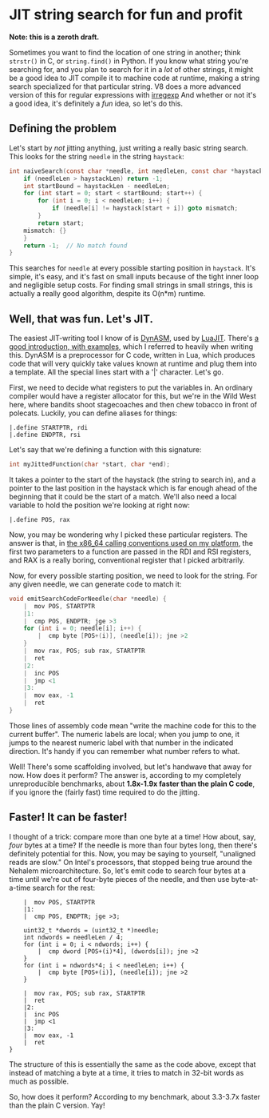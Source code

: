# JIT string search for fun and profit

**Note: this is a zeroth draft.**

Sometimes you want to find the location of one string in another; think `strstr()` in C, or `string.find()` in Python. If you know what string you're searching for, and you plan to search for it in a *lot* of other strings, it might be a good idea to JIT compile it to machine code at runtime, making a string search specialized for that particular string. V8 does a more advanced version of this for regular expressions with [irregexp](http://blog.chromium.org/2009/02/irregexp-google-chromes-new-regexp.html) And whether or not it's a good idea, it's definitely a *fun* idea, so let's do this.

## Defining the problem

Let's start by *not* jitting anything, just writing a really basic string search. This looks for the string `needle` in the string `haystack`:

```c
int naiveSearch(const char *needle, int needleLen, const char *haystack, int haystackLen) {
    if (needleLen > haystackLen) return -1;
    int startBound = haystackLen - needleLen;
    for (int start = 0; start < startBound; start++) {
        for (int i = 0; i < needleLen; i++) {
            if (needle[i] != haystack[start + i]) goto mismatch;
        }
        return start;
    mismatch: {}
    }
    return -1;  // No match found
}
```

This searches for `needle` at every possible starting position in `haystack`. It's simple, it's easy, and it's fast on small inputs because of the tight inner loop and negligible setup costs. For finding small strings in small strings, this is actually a really good algorithm, despite its O(n*m) runtime.

## Well, that was fun. Let's JIT.

The easiest JIT-writing tool I know of is [DynASM](http://luajit.org/dynasm.html), used by [LuaJIT](http://luajit.org/). There's [a good introduction, with examples](http://blog.reverberate.org/2012/12/hello-jit-world-joy-of-simple-jits.html), which I referred to heavily when writing this. DynASM is a preprocessor for C code, written in Lua, which produces code that will very quickly take values known at runtime and plug them into a template. All the special lines start with a '|' character. Let's go.

First, we need to decide what registers to put the variables in. An ordinary compiler would have a register allocator for this, but we're in the Wild West here, where bandits shoot stagecoaches and then chew tobacco in front of polecats. Luckily, you can define aliases for things:

```
|.define STARTPTR, rdi
|.define ENDPTR, rsi
```

Let's say that we're defining a function with this signature:

```c
int myJittedFunction(char *start, char *end);
```

It takes a pointer to the start of the haystack (the string to search in), and a pointer to the last position in the haystack which is far enough ahead of the beginning that it could be the start of a match. We'll also need a local variable to hold the position we're looking at right now:

```
|.define POS, rax
```

Now, you may be wondering why I picked these particular registers. The answer is that, in [the x86_64 calling conventions used on my platform](http://en.wikipedia.org/wiki/X86_calling_conventions#System_V_AMD64_ABI), the first two parameters to a function are passed in the RDI and RSI registers, and RAX is a really boring, conventional register that I picked arbitrarily.

Now, for every possible starting position, we need to look for the string. For any given needle, we can generate code to match it:

```c
void emitSearchCodeForNeedle(char *needle) {
    |  mov POS, STARTPTR
    |1:
    |  cmp POS, ENDPTR; jge >3
    for (int i = 0; needle[i]; i++) {
        |  cmp byte [POS+(i)], (needle[i]); jne >2
    }
    |  mov rax, POS; sub rax, STARTPTR
    |  ret
    |2:
    |  inc POS
    |  jmp <1
    |3:
    |  mov eax, -1
    |  ret
}
```

Those lines of assembly code mean "write the machine code for this to the current buffer". The numeric labels are local; when you jump to one, it jumps to the nearest numeric label with that number in the indicated direction. It's handy if you can remember what number refers to what.

Well! There's some scaffolding involved, but let's handwave that away for now. How does it perform? The answer is, according to my completely unreproducible benchmarks, about **1.8x-1.9x faster than the plain C code**, if you ignore the (fairly fast) time required to do the jitting.

## Faster! It can be faster!

I thought of a trick: compare more than one byte at a time! How about, say, *four* bytes at a time? If the needle is more than four bytes long, then there's definitely potential for this. Now, you may be saying to yourself, "unaligned reads are slow." On Intel's processors, that stopped being true around the Nehalem microarchitecture. So, let's emit code to search four bytes at a time until we're out of four-byte pieces of the needle, and then use byte-at-a-time search for the rest:

```void emitSearchCodeForNeedleWordAtATime(char *needle, int needleLen) {
    |  mov POS, STARTPTR
    |1:
    |  cmp POS, ENDPTR; jge >3;

    uint32_t *dwords = (uint32_t *)needle;
    int ndwords = needleLen / 4;
    for (int i = 0; i < ndwords; i++) {
        |  cmp dword [POS+(i)*4], (dwords[i]); jne >2
    }
    for (int i = ndwords*4; i < needleLen; i++) {
        |  cmp byte [POS+(i)], (needle[i]); jne >2
    }

    |  mov rax, POS; sub rax, STARTPTR
    |  ret
    |2:
    |  inc POS
    |  jmp <1
    |3:
    |  mov eax, -1
    |  ret
}
```

The structure of this is essentially the same as the code above, except that instead of matching a byte at a time, it tries to match in 32-bit words as much as possible.

So, how does it perform? According to my benchmark, about 3.3-3.7x faster than the plain C version. Yay!
